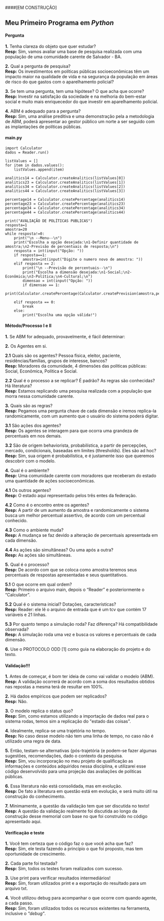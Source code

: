####[EM CONSTRUÇÃO]


## Meu Primeiro Programa em *Python*


#### **Pergunta**
**1.** Tenha clareza do objeto que quer estudar?<br/>
**Resp:** Sim, vamos avaliar uma base de pesquisa realizada com uma população de uma comunidade carente de Salvador - BA.

**2.** Qual a pergunta de pesquisa?<br/>
**Resp:** Os investimentos em políticas públicas socioeconômicas têm um impacto maior na qualidade de vida e na segurança da população em áreas de risco do que gastos com o aparelhamento policial?

**3.** Se tem uma pergunta, tem uma hipótese? O que acha que ocorre?<br/>
**Resp:** Investir na satisfação da sociedade e na melhoria do bem-estar social e muito mais enriquecedor do que investir em aparelhamento policial.

**4.** ABM é adequado para a pergunta?<br/>
**Resp:** Sim, uma análise preditiva e uma demonstração pela a metodologia de ABM, poderá apresentar ao gestor público um norte a ser seguido com as implantações de políticas públicas.


#### **main.py**


```import Reader
import Calculator
dados = Reader.run()

listValues = []
for item in dados.values():
    listValues.append(item)

analitics14 = Calculator.createAnalitics(listValues[0])
analitics23 = Calculator.createAnalitics(listValues[1])
analitics34 = Calculator.createAnalitics(listValues[2])
analitics44 = Calculator.createAnalitics(listValues[3])

percentage14 = Calculator.createPercentage(analitics14)
percentage23 = Calculator.createPercentage(analitics23)
percentage34 = Calculator.createPercentage(analitics34)
percentage44 = Calculator.createPercentage(analitics44)

print("AVALIAÇÃO DE POLÍTICAS PUBLICAS")
resposta=1
amostra=20
while resposta!=0:
    print("\n --Menu--\n")
    print("Escolha a opção desejada:\n1-Definir quantidade de amostra;\n2-Previsão de percentuais de resposta;\n")
    resposta = int(input("Opção: "))
    if resposta==1:
        amostra=int(input("Digite o numero novo de amostra: "))
    elif resposta == 2:
        print("\n --Previsão de percentuais--\n")
        print("Escolha a dimensão desejada:\n1-Social;\n2-Econômica;\n3-Política;\n4-Cultural;\n")
        dimensao = int(input("Opção: "))
        if dimensao == 1:
            print(Calculator.createPercentage(Calculator.createPrevision(amostra,percentage14)))

    elif resposta == 0:
        break
    else:
        print("Escolha uma opção válida!")
```

#### **Método/Processo I e II**
**1.** Se ABM for adequado, provavelmente, é fácil determinar:

**2.** Os Agentes em si.

**2.1** Quais são os agentes? Pessoa física, eleitor, paciente,
residências/famílias, grupos de interesse, bancos?<br/>
**Resp:** Moradores da comunidade, 4 dimensões das politicas públicas: Social, Econômica, Política e Social.

**2.2** Qual é o processo a se replicar? É padrão? As regras são conhecidas? Há literatura?<br/>
**Resp:** Estamos replicando uma pesquisa realizada com a população que morra nessa comunidade carente.

**3.** Quais são as regras?<br/>
**Resp:** Pegamos uma pergunta chave de cada dimensão e iremos replica-la randomicamente, com um aumento que o usuário do sistema poderá digitar.

**3.1** São ações dos agentes?<br/>
**Resp:** Os agentes se interagem para que ocorra uma grandeza de percentuais em nos demais.

**3.2** São de origem behaviorista, probabilística, a partir de percepções, mercado, condicionais, baseadas em limites (thresholds). Eles são ad hoc?<br/>
**Resp:** Sim, sua origem é probabilística, e é justamente isso que queremos descobrir com o modelo.

**4.** Qual é o ambiente?<br/>
**Resp:** Uma comunidade carente com moradores que receberam do estado uma quantidade de ações socioeconômicas.

**4.1** Os outros agentes?<br/>
**Resp:** O estado aqui representado pelos três entes da federação.

**4.2** Como é o encontro entre os agentes?<br/>
**Resp:** A partir de um aumento da amostra e randomicamente o sistema busca um melhor percentual assertivo, de acordo com um percentual conhecido.

**4.3** Como o ambiente muda?<br/>
**Resp:** A mudança se faz devido a alteração de percentuais apresentada em cada dimensão.

**4.4** As ações são simultâneas? Ou uma após a outra?<br/>
**Resp:** As ações são simultâneas.

**5.** Qual é o processo?<br/>
**Resp:** De acordo com que se coloca como amostra teremos seus percentuais de respostas apresentadas e seus quantitativos.

**5.1** O que ocorre em qual ordem?<br/>
**Resp:** Primeiro o arquivo main, depois o “Reader” e posteriormente o “Calculator”.

**5.2** Qual é o sistema inicial? Dotações, características?<br/>
**Resp:** Reader: ele lê o arquivo de entrada que é um tcv que contém 17 variáveis e 21 linhas.

**5.3** Por quanto tempo a simulação roda? Faz diferença? Há compatibilidade observada?<br/>
**Resp:** A simulação roda uma vez e busca os valores e percentuais de cada dimensão.

**6.** Use o PROTOCOLO ODD [1] como guia na elaboração do projeto e do texto.<br/>


#### **Validação!!!**

**1.** Antes de começar, é bom ter ideia de como vai validar o modelo (ABM).<br/>
**Resp:** A validação ocorrerá de acordo com a soma dos resultados obtidos nas repostas a mesma terá de resultar em 100%.

**2.** Há dados empíricos que podem ser replicados?<br/>
**Resp:** Não.

**3.** O modelo replica o status quo?<br/>
**Resp:** Sim, como estamos utilizando a importação de dados real para o sistema rodas, temos sim a replicação do "estado das coisas".

**4.** Idealmente, replica-se uma trajetória no tempo.<br/>
**Resp:** No caso desse modelo não tem uma linha de tempo, no caso não é utilizado uma regra de data.

**5.** Então, testam-se alternativas {pós-trajetória {e podem-se fazer algumas sugestões, recomendações, dado o contexto
da pesquisa.<br/>
**Resp:** Sim, vou incorporação no meu projeto de qualificação as informações e conteúdos adquiridos nessa disciplina, e utilizarei esse código desenvolvido para uma projeção das avaliações de políticas públicas.

**6.** Essa literatura não está consolidada, mas em evolução.<br/>
**Resp:** De fato a literatura em questão está em evolução, e será muito útil na construção do conhecimento.

**7.** Minimamente, a questão da validação tem que ser discutida no texto!<br/>
**Resp:** A questão da validação realmente foi discutida ao longo da construção desse memorial com base no que foi construído no código apresentado aqui.


#### **Verificação e teste**

**1.** Você tem certeza que o código faz o que você acha que faz?<br/>
**Resp:** Sim, ele testa fazendo a princípio o que foi proposto, mas tem oportunidade de crescimento.

**2.** Cada parte foi testada?<br/>
**Resp:** Sim, todos os testes foram realizados com sucesso.

**3.** Use print para verificar resultados intermediários!<br/>
**Resp:** Sim, foram utilizados print e a exportação do resultado para um arquivo txt.

**4.** Você utilizou debug para acompanhar o que ocorre com quando agente, a cada passo.<br/>
**Resp:** Sim, foram utilizados todos os recursos existentes na ferramenta, inclusive o *"debug"*.

